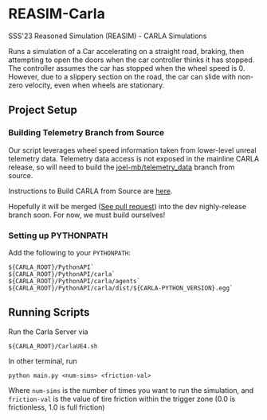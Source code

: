 # REASIM-Carla
SSS'23 Reasoned Simulation (REASIM) - CARLA Simulations

Runs a simulation of a Car accelerating on a straight road, braking, then attempting to open the doors when the car controller thinks it has stopped. The controller assumes the car has stopped when the wheel speed is 0. However, due to a slippery section on the road, the car can slide with non-zero velocity, even when wheels are stationary.

## Project Setup

### Building Telemetry Branch from Source
Our script leverages wheel speed information taken from lower-level unreal telemetry data. Telemetry data access is not exposed in the mainline CARLA release, so will need to build the [joel-mb/telemetry_data](https://github.com/carla-simulator/carla/tree/joel-mb/telemetry_data) branch from source.

Instructions to Build CARLA from Source are [here](https://carla.readthedocs.io/en/latest/build_linux/).

Hopefully it will be merged ([See pull request](https://github.com/carla-simulator/carla/pull/5153)) into the dev nighly-release branch soon. For now, we must build ourselves!

### Setting up PYTHONPATH

Add the following to your `PYTHONPATH`:

    ${CARLA_ROOT}/PythonAPI`
    ${CARLA_ROOT}/PythonAPI/carla`
    ${CARLA_ROOT}/PythonAPI/carla/agents`
    ${CARLA_ROOT}/PythonAPI/carla/dist/${CARLA-PYTHON_VERSION}.egg`

## Running Scripts

Run the Carla Server via 

    ${CARLA_ROOT}/CarlaUE4.sh

In other terminal, run 

    python main.py <num-sims> <friction-val>

Where `num-sims` is the number of times you want to run the simulation, and `friction-val` is the value of tire friction within the trigger zone (0.0 is frictionless, 1.0 is full friction)